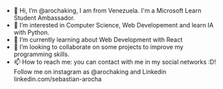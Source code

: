 - 👋 Hi, I’m @arochaking, I am from Venezuela. I'm a Microsoft Learn Student Ambassador. 
- 👀 I’m interested in Computer Science, Web Developement and learn IA with Python. 
- 🌱 I’m currently learning about Web Development with React 
- 💞️ I’m looking to collaborate on some projects to improve my programming skills. 
- 📫 How to reach me: you can contact with me in my social networks :D! Follow me on instagram as @arochaking and Linkedin linkedin.com/sebastian-arocha

<!---
arochaking/arochaking is a ✨ special ✨ repository because its `README.md` (this file) appears on your GitHub profile.
You can click the Preview link to take a look at your changes.
--->
